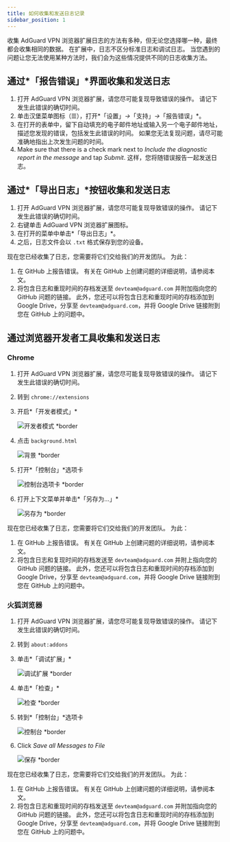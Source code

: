 ```yaml
---
title: 如何收集和发送日志记录
sidebar_position: 1
---
```


收集 AdGuard VPN 浏览器扩展日志的方法有多种，但无论您选择哪一种，最终都会收集相同的数据。 在扩展中，日志不区分标准日志和调试日志。 当您遇到的问题让您无法使用某种方法时，我们会为这些情况提供不同的日志收集方法。

## 通过*「报告错误」*界面收集和发送日志

1. 打开 AdGuard VPN 浏览器扩展，请您尽可能复现导致错误的操作。 请记下发生此错误的确切时间。
1. 单击汉堡菜单图标（☰），打开*「设置」*→*「支持」*→*「报告错误」*。
1. 在打开的表单中，留下自动填充的电子邮件地址或输入另一个电子邮件地址，描述您发现的错误，包括发生此错误的时间。 如果您无法复现问题，请尽可能准确地指出上次发生问题的时间。
1. Make sure that there is a check mark next to *Include the diagnostic report in the message* and tap *Submit*. 这样，您将随错误报告一起发送日志。

## 通过*「导出日志」*按钮收集和发送日志

1. 打开 AdGuard VPN 浏览器扩展，请您尽可能复现导致错误的操作。 请记下发生此错误的确切时间。
1. 右键单击 AdGuard VPN 浏览器扩展图标。
1. 在打开的菜单中单击*「导出日志」*。
1. 之后，日志文件会以 `.txt` 格式保存到您的设备。

现在您已经收集了日志，您需要将它们交给我们的开发团队。 为此：

1. 在 GitHub 上报告错误。 有关在 GitHub 上创建问题的详细说明，请参阅本文。
1. 将包含日志和重现时间的存档发送至 `devteam@adguard.com` 并附加指向您的 GitHub 问题的链接。 此外，您还可以将包含日志和重现时间的存档添加到 Google Drive，分享至 `devteam@adguard.com`，并将 Google Drive 链接附到您在 GitHub 上的问题中。

## 通过浏览器开发者工具收集和发送日志

### Chrome

1. 打开 AdGuard VPN 浏览器扩展，请您尽可能复现导致错误的操作。 请记下发生此错误的确切时间。
1. 转到 `chrome://extensions`
1. 开启*「开发者模式」*

    ![开发者模式 *border](https://cdn.adguardvpn.com/content/kb/vpn/browser_extension/dev_mode.png)

1. 点击 `background.html`

    ![背景 *border](https://cdn.adguardvpn.com/content/kb/vpn/browser_extension/backgroung.png)

1. 打开*「控制台」*选项卡

    ![控制台选项卡 *border](https://cdn.adguardvpn.com/content/kb/vpn/browser_extension/console.png)

1. 打开上下文菜单并单击*「另存为…」*

    ![另存为 *border](https://cdn.adguardvpn.com/content/kb/vpn/browser_extension/save.png)

现在您已经收集了日志，您需要将它们交给我们的开发团队。 为此：

1. 在 GitHub 上报告错误。 有关在 GitHub 上创建问题的详细说明，请参阅本文。
1. 将包含日志和复现时间的存档发送至 `devteam@adguard.com` 并附上指向您的 GitHub 问题的链接。 此外，您还可以将包含日志和重现时间的存档添加到 Google Drive，分享至 `devteam@adguard.com`，并将 Google Drive 链接附到您在 GitHub 上的问题中。

### 火狐浏览器

1. 打开 AdGuard VPN 浏览器扩展，请您尽可能复现导致错误的操作。 请记下发生此错误的确切时间。
1. 转到 `about:addons`
1. 单击*「调试扩展」*

    ![调试扩展 *border](https://cdn.adguardvpn.com/content/kb/vpn/browser_extension/add-ons.png)

1. 单击*「检查」*

    ![检查 *border](https://cdn.adguardvpn.com/content/kb/vpn/browser_extension/inspect.png)

1. 转到*「控制台」*选项卡

    ![控制台 *border](https://cdn.adguardvpn.com/content/kb/vpn/browser_extension/ff_console.png)

1. Click *Save all Messages to File*

    ![保存 *border](https://cdn.adguardvpn.com/content/kb/vpn/browser_extension/save-to-file.png)

现在您已经收集了日志，您需要将它们交给我们的开发团队。 为此：

1. 在 GitHub 上报告错误。 有关在 GitHub 上创建问题的详细说明，请参阅本文。
1. 将包含日志和重现时间的存档发送至 `devteam@adguard.com` 并附加指向您的 GitHub 问题的链接。 此外，您还可以将包含日志和重现时间的存档添加到 Google Drive，分享至 `devteam@adguard.com`，并将 Google Drive 链接附到您在 GitHub 上的问题中。
